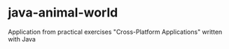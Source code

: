# java-animal-world
Application from practical exercises "Cross-Platform Applications" written with Java
